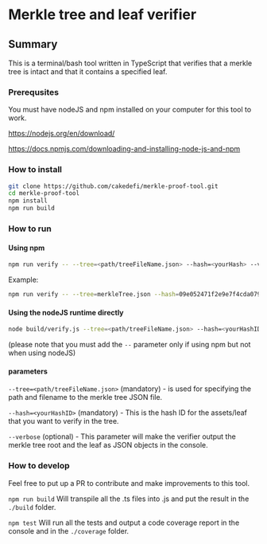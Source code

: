 
# Merkle tree and leaf verifier #

## Summary ##
This is a terminal/bash tool written in TypeScript that verifies that a merkle tree is intact and that it contains a specified leaf.

### Prerequsites ###
You must have nodeJS and npm installed on your computer for this tool to work.

https://nodejs.org/en/download/

https://docs.npmjs.com/downloading-and-installing-node-js-and-npm


### How to install ###
```bash
git clone https://github.com/cakedefi/merkle-proof-tool.git
cd merkle-proof-tool
npm install
npm run build
```
### How to run ###
#### Using npm ####
```bash
npm run verify -- --tree=<path/treeFileName.json> --hash=<yourHash> --verbose
```
Example:
```bash
npm run verify -- --tree=merkleTree.json --hash=09e052471f2e9e7f4cda07975bbd4b41d8bdcf6c --verbose
```
#### Using the nodeJS runtime directly ###
```bash
node build/verify.js --tree=<path/treeFileName.json> --hash=<yourHashID03844b51f158cb5eabd7328f6c66c8e2c7d6ea4b > --verbose
```
(please note that you must add the ```--``` parameter only if using npm but not when using nodeJS)

#### parameters ####
```--tree=<path/treeFileName.json>``` (mandatory) - is used for specifying the path and filename to the merkle tree JSON file.

```--hash=<yourHashID>``` (mandatory) - This is the hash ID for the assets/leaf that you want to verify in the tree.

```--verbose``` (optional) - This parameter will make the verifier output the merkle tree root and the leaf as JSON objects in the console.


### How to develop ###
Feel free to put up a PR to contribute and make improvements to this tool.

```npm run build``` Will transpile all the .ts files into .js and put the result in the ```./build``` folder.

```npm test``` Will run all the tests and output a code coverage report in the console and in the ```./coverage``` folder.